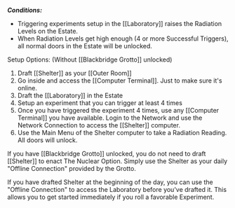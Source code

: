 __*Conditions:*__
- Triggering experiments setup in the [[Laboratory]] raises the Radiation Levels on the Estate.
- When Radiation Levels get high enough (4 or more Successful Triggers), all normal doors in the Estate will be unlocked.

Setup Options:
(Without [[Blackbridge Grotto]] unlocked)
1. Draft [[Shelter]] as your [[Outer Room]]
2. Go inside and access the [[Computer Terminal]]. Just to make sure it's online.
3. Draft the [[Laboratory]] in the Estate
4. Setup an experiment that you can trigger at least 4 times
5. Once you have triggered the experiment 4 times, use any [[Computer Terminal]] you have available. Login to the Network and use the Network Connection to access the [[Shelter]] computer.
6. Use the Main Menu of the Shelter computer to take a Radiation Reading. All doors will unlock.

If you have [[Blackbridge Grotto]] unlocked, you do not need to draft [[Shelter]] to enact The Nuclear Option. Simply use the Shelter as your daily "Offline Connection" provided by the Grotto.

If you have drafted Shelter at the beginning of the day, you can use the "Offline Connection" to access the Laboratory before you've drafted it. This allows you to get started immediately if you roll a favorable Experiment.
